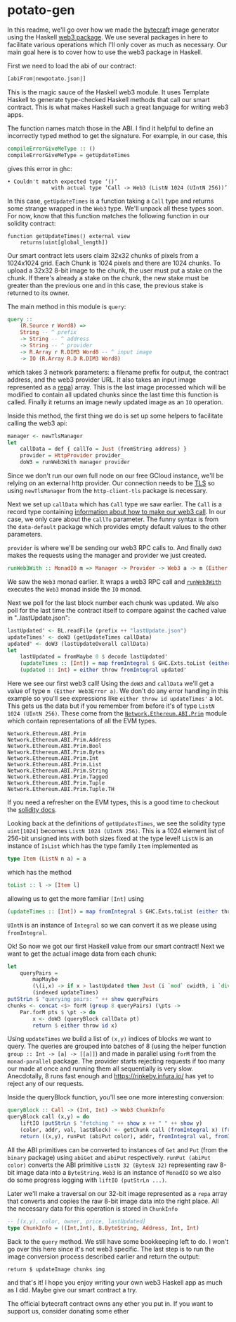 # potato-gen

In this readme, we'll go over how we made the [bytecraft](http://bytecraft.club/) image generator using the Haskell [web3 package](https://hackage.haskell.org/package/web3). We use several packages in here to facilitate various operations which I'll only cover as much as necessary. Our main goal here is to cover how to use the web3 package in Haskell.

First we need to load the abi of our contract:
```haskell
[abiFrom|newpotato.json|]
```
This is the magic sauce of the Haskell web3 module. It uses Template Haskell to generate type-checked Haskell methods that call our smart contract. This is what makes Haskell such a great language for writing web3 apps.

The function names match those in the ABI. I find it helpful to define an incorrectly typed method to get the signature. For example, in our case, this

```haskell
compileErrorGiveMeType :: ()
compileErrorGiveMeType = getUpdateTimes
```
gives this error in ghc:
```
• Couldn't match expected type ‘()’
			  with actual type ‘Call -> Web3 (ListN 1024 (UIntN 256))’
```
In this case, `getUpdateTimes` is a function taking a `Call` type and returns some strange wrapped in the `Web3` type. We'll unpack all these types soon. For now, know that this function matches the following function in our solidity contract:
```solidity
function getUpdateTimes() external view
	returns(uint[global_length])
```

Our smart contract lets users claim 32x32 chunks of pixels from a 1024x1024 grid. Each Chunk is 1024 pixels and there are 1024 chunks. To upload a 32x32 8-bit image to the chunk, the user must put a stake on the chunk. If there's already a stake on the chunk, the new stake must be greater than the previous one and in this case, the previous stake is returned to its owner.

The main method in this module is `query`:
```haskell
query ::
    (R.Source r Word8) =>
    String -- ^ prefix
    -> String -- ^ address
    -> String -- ^ provider
    -> R.Array r R.DIM3 Word8 -- ^ input image
    -> IO (R.Array R.D R.DIM3 Word8)
```
which takes 3 network parameters: a filename prefix for output, the contract address, and the web3 provider URL. It also takes an input image represented as a [repa](https://hackage.haskell.org/package/repa-3.4.1.3/docs/Data-Array-Repa.html)) array. This is the last image processed which will be modified to contain all updated chunks since the last time this function is called. Finally it returns an image newly updated image as an `IO` operation.

Inside this method, the first thing we do is set up some helpers to facilitate calling the web3 api:
```haskell
manager <- newTlsManager
let
	callData = def { callTo = Just (fromString address) }
	provider = HttpProvider provider_
	doW3 = runWeb3With manager provider
```
Since we don't run our own full node on our free GCloud instance, we'll be relying on an external http provider. Our connection needs to be [TLS](https://en.wikipedia.org/wiki/Transport_Layer_Security) so using `newTlsManager` from the `http-client-tls` package is necessary.

Next we set up `callData` which has `Call` type we saw earlier. The `Call` is a record type containing [information about how to make our web3 call](http://hackage.haskell.org/package/web3-0.7.3.0/docs/Network-Ethereum-Web3.html#t:Call). In our case, we only care about the `callTo` parameter. The funny syntax is from the `data-default` package which provides empty default values to the other parameters.

`provider` is where we'll be sending our web3 RPC calls to. And finally `doW3` makes the requests using the manager and provider we just created.
```haskell
runWeb3With :: MonadIO m => Manager -> Provider -> Web3 a -> m (Either Web3Error a)
```
We saw the `Web3` monad earlier. It wraps a web3 RPC call and  [`runWeb3With`](http://hackage.haskell.org/package/web3-0.7.3.0/docs/Network-Ethereum-Web3-Provider.html#v:runWeb3With) executes the `Web3` monad inside the `IO` monad.

Next we poll for the last block number each chunk was updated. We also poll for the last time the contract itself to compare against the cached value in "..lastUpdate.json":

```haskell
lastUpdated' <- BL.readFile (prefix ++ "lastUpdate.json")
updateTimes' <- doW3 (getUpdateTimes callData)
updated' <- doW3 (lastUpdateOverall callData)
let
	lastUpdated = fromMaybe 0 $ decode lastUpdated'
	(updateTimes :: [Int]) = map fromIntegral $ GHC.Exts.toList (either throw id updateTimes')
	(updated :: Int) = either throw fromIntegral updated'
```

Here we see our first web3 call! Using the `doW3` and `callData` we'll get a value of type `m (Either Web3Error a)`. We don't do any error handling in this example so you'll see expressions like `either throw id updateTimes'` a lot. This gets us the data but if you remember from before it's of type `ListN 1024 (UIntN 256)`. These come from the  [`Network.Ethereum.ABI.Prim`](http://hackage.haskell.org/package/web3-0.7.3.0/docs/Network-Ethereum-ABI-Prim.html) module which contain representations of all the EVM types.
```
Network.Ethereum.ABI.Prim
Network.Ethereum.ABI.Prim.Address
Network.Ethereum.ABI.Prim.Bool
Network.Ethereum.ABI.Prim.Bytes
Network.Ethereum.ABI.Prim.Int
Network.Ethereum.ABI.Prim.List
Network.Ethereum.ABI.Prim.String
Network.Ethereum.ABI.Prim.Tagged
Network.Ethereum.ABI.Prim.Tuple
Network.Ethereum.ABI.Prim.Tuple.TH
```
If you need a refresher on the EVM types, this is a good time to checkout the [solidity docs](http://solidity.readthedocs.io/en/v0.4.24/).

Looking back at the definitions of `getUpdatesTimes`, we see the solidity type `uint[1024]` becomes `ListN 1024 (UIntN 256)`. This is a 1024 element list of 256-bit unsigned ints with both sizes fixed at the type level! `ListN` is an instance of `IsList` which has the type family `Item` implemented as
```haskell
type Item (ListN n a) = a
```
which has the method
```haskell
toList :: l -> [Item l]
```
allowing us to get the more familiar `[Int]` using
```haskell
(updateTimes :: [Int]) = map fromIntegral $ GHC.Exts.toList (either throw id updateTimes')
```
`UIntN` is an instance of `Integral` so we can convert it as we please using `fromIntegral`.

Ok! So now we got our first Haskell value from our smart contract! Next we want to get the actual image data from each chunk:

```haskell
let
	queryPairs =
		mapMaybe
		(\(i,x) -> if x > lastUpdated then Just (i `mod` cwidth, i `div` cwidth) else Nothing)
		(indexed updateTimes)
putStrLn $ "querying pairs: " ++ show queryPairs
chunks <- concat <$> forM (group 8 queryPairs) (\pts ->
	Par.forM pts $ \pt -> do
		x <- doW3 (queryBlock callData pt)
		return $ either throw id x)
```

Using `updateTimes` we build a list of `(x,y)` indices of blocks we want to query. The queries are grouped into batches of 8 (using the helper function `group :: Int -> [a] -> [[a]]`) and made in parallel using `forM` from the `monad-parallel` package. The provider starts rejecting requests if too many our made at once and running them all sequentially is very slow. Anecdotally, 8 runs fast enough and https://rinkeby.infura.io/ has yet to reject any of our requests.

Inside the queryBlock function, you'll see one more interesting conversion:
```haskell
queryBlock :: Call -> (Int, Int) -> Web3 ChunkInfo
queryBlock call (x,y) = do
    liftIO (putStrLn $ "fetching " ++ show x ++ " " ++ show y)
    (color, addr, val, lastBlock) <- getChunk call (fromIntegral x) (fromIntegral y)
    return ((x,y), runPut (abiPut color), addr, fromIntegral val, fromIntegral lastBlock)
```
All the ABI primitives can be converted to instances of `Get` and `Put` (from the `binary` package) using `abiGet` and `abiPut` respectively. `runPut (abiPut color)` converts the ABI primitive `ListN 32 (BytesN 32)` representing raw 8-bit image data into a `ByteString`. `Web3` is an instance of `MonadIO` so we also do some progress logging with `liftIO (putStrLn ...)`.

Later we'll make a traversal on our 32-bit image represented as a `repa` array that converts and copies the raw 8-bit image data into the right place. All the necessary data for this operation is stored in `ChunkInfo`

```haskell
-- [(x,y), color, owner, price, lastUpdated]
type ChunkInfo = ((Int,Int), B.ByteString, Address, Int, Int)
```

Back to the `query` method. We still have some bookkeeping left to do. I won't go over this here since it's not web3 specific. The last step is to run the image conversion process described earlier and return the output:
```
return $ updateImage chunks img
```
and that's it! I hope you enjoy writing your own web3 Haskell app as much as I did. Maybe give our smart contract a try.

The official bytecraft contract owns any ether you put in. If you want to support us, consider donating some ether <TODO>
